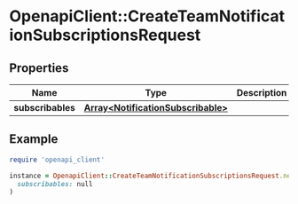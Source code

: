 # OpenapiClient::CreateTeamNotificationSubscriptionsRequest

## Properties

| Name | Type | Description | Notes |
| ---- | ---- | ----------- | ----- |
| **subscribables** | [**Array&lt;NotificationSubscribable&gt;**](NotificationSubscribable.md) |  |  |

## Example

```ruby
require 'openapi_client'

instance = OpenapiClient::CreateTeamNotificationSubscriptionsRequest.new(
  subscribables: null
)
```

